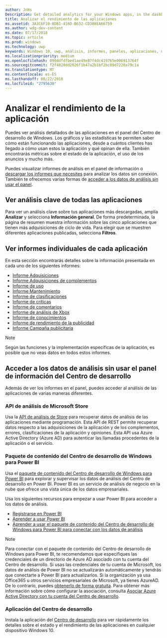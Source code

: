```yaml
---
author: JnHs
Description: Get detailed analytics for your Windows apps, in the dashboard or via other methods.
title: Analizar el rendimiento de las aplicaciones
ms.assetid: 3A3C6F10-0DB1-416D-B632-CD388EA66759
ms.author: wdg-dev-content
ms.date: 07/17/2018
ms.topic: article
ms.prod: windows
ms.technology: uwp
keywords: Windows 10, uwp, análisis, informes, paneles, aplicaciones, datos, métricas
ms.localizationpriority: medium
ms.openlocfilehash: 090ddfdfbed1ae49e87f4dc419765e006913764f
ms.sourcegitcommit: f2f4820dd2026f1b47a2b1bf2bc89d7220a79c1a
ms.translationtype: MT
ms.contentlocale: es-ES
ms.lasthandoff: 08/22/2018
ms.locfileid: "2795630"
---
```

# <a name="analyze-app-performance"></a>Analizar el rendimiento de la aplicación

Puedes ver análisis detallados de las aplicaciones en el panel del Centro de desarrollo de Windows. Los gráficos y las estadísticas te permiten saber cómo están funcionando las aplicaciones, desde a cuántos clientes has llegado a cómo usan estos la aplicación y qué opinan de ella. También encontrarás métricas sobre el estado de la aplicación, el uso de los anuncios y mucho más.

Puedes visualizar informes de análisis en el panel de información o [descargar los informes que necesites](download-analytic-reports.md) para analizar los datos sin conexión. También te ofrecemos varias formas de [acceder a los datos de análisis sin usar el panel](#no-dashboard).

## <a name="view-key-analytics-for-all-your-apps"></a>Ver análisis clave de todas las aplicaciones

Para ver un análisis clave sobre tus aplicaciones más descargadas, amplía **Analizar** y selecciona **Información general**. De forma predeterminada, la página de resumen muestra información sobre las cinco aplicaciones que tienen más adquisiciones de ciclo de vida. Para elegir que se muestren diferentes aplicaciones publicadas, selecciona **Filtros**.

## <a name="view-individual-reports-for-each-app"></a>Ver informes individuales de cada aplicación

En esta sección encontrarás detalles sobre la información presentada en cada uno de los siguientes informes:

-   [Informe Adquisiciones](acquisitions-report.md)
-   [Informe Adquisiciones de complementos](add-on-acquisitions-report.md)
-   [Informe de uso](usage-report.md)
-   [Informe Mantenimiento](health-report.md)
-   [Informe de clasificaciones](ratings-report.md)
-   [Informe de críticas](reviews-report.md)
-   [Informe de comentarios](feedback-report.md)
-   [Informe de análisis de Xbox](xbox-analytics-report.md)
-   [Informe de conocimientos](insights-report.md)
-   [Informe de rendimiento de la publicidad](advertising-performance-report.md)
-   [Informe Campaña publicitaria](promote-your-app-report.md)


> [!NOTE]
> Según las funciones y la implementación específicas de la aplicación, es posible que no veas datos en todos estos informes.

<span id="no-dashboard"/>

## <a name="access-analytics-data-without-using-the-dev-center-dashboard"></a>Acceder a los datos de análisis sin usar el panel de información del Centro de desarrollo

Además de ver los informes en el panel, puedes acceder al análisis de las aplicaciones de varias maneras diferentes.

### <a name="microsoft-store-analytics-api"></a>API de análisis de Microsoft Store

Usa la [API de análisis de Store](../monetize/access-analytics-data-using-windows-store-services.md) para recuperar datos de análisis de las aplicaciones mediante programación. Esta API de REST permite recuperar datos respecto a las adquisiciones de la aplicación y de los complementos, errores, clasificaciones de la aplicación y opiniones. Esta API usa Azure Active Directory (Azure AD) para autenticar las llamadas procedentes de la aplicación o el servicio.

### <a name="windows-dev-center-content-pack-for-power-bi"></a>Paquete de contenido del Centro de desarrollo de Windows para Power BI

Usa el [paquete de contenido del Centro de desarrollo de Windows para Power BI](https://powerbi.microsoft.com/documentation/powerbi-content-pack-windows-dev-center/) para explorar y supervisar los datos de análisis del Centro de desarrollo en Power BI. Power BI es un servicio de análisis de negocio en la nube que ofrece una vista única de los datos empresariales.

Usa los siguientes recursos para empezar a usar Power BI para acceder a los datos de análisis.

* [Registrarse en Power BI](https://powerbi.microsoft.com/documentation/powerbi-service-self-service-signup-for-power-bi/)
* [Aprender a usar Power BI](https://powerbi.microsoft.com/guided-learning/)
* [Aprender a usar el paquete de contenido del Centro de desarrollo de Windows para Power BI para conectar con los datos de análisis](https://powerbi.microsoft.com/documentation/powerbi-content-pack-windows-dev-center/)

> [!NOTE]
> Para conectar con el paquete de contenido del Centro de desarrollo de Windows para Power BI, te recomendamos que especifiques las credenciales de un directorio de Azure AD asociado con tu cuenta del Centro de desarrollo. Si usas las credenciales de tu cuenta de Microsoft, los datos de análisis de Power BI no se actualizarán automáticamente y tendrás que conectarte a Power BI para actualizarlos. Si la organización ya usa Office365 u otros servicios empresariales de Microsoft, ya tienes AzureAD. De lo contrario, puedes [obtenerlo de forma gratuita](http://go.microsoft.com/fwlink/p/?LinkId=703757). Para obtener más información sobre cómo configurar la asociación, consulta [Asociar Azure Active Directory con tu cuenta del Centro de desarrollo](associate-azure-ad-with-dev-center.md).

### <a name="dev-center-app"></a>Aplicación del Centro de desarrollo

Instala la aplicación del [Centro de desarrollo](https://www.microsoft.com/store/apps/dev-center/9nblggh4r5ws) para ver rápidamente los detalles sobre el estado y el rendimiento de las aplicaciones en cualquier dispositivo Windows 10.

